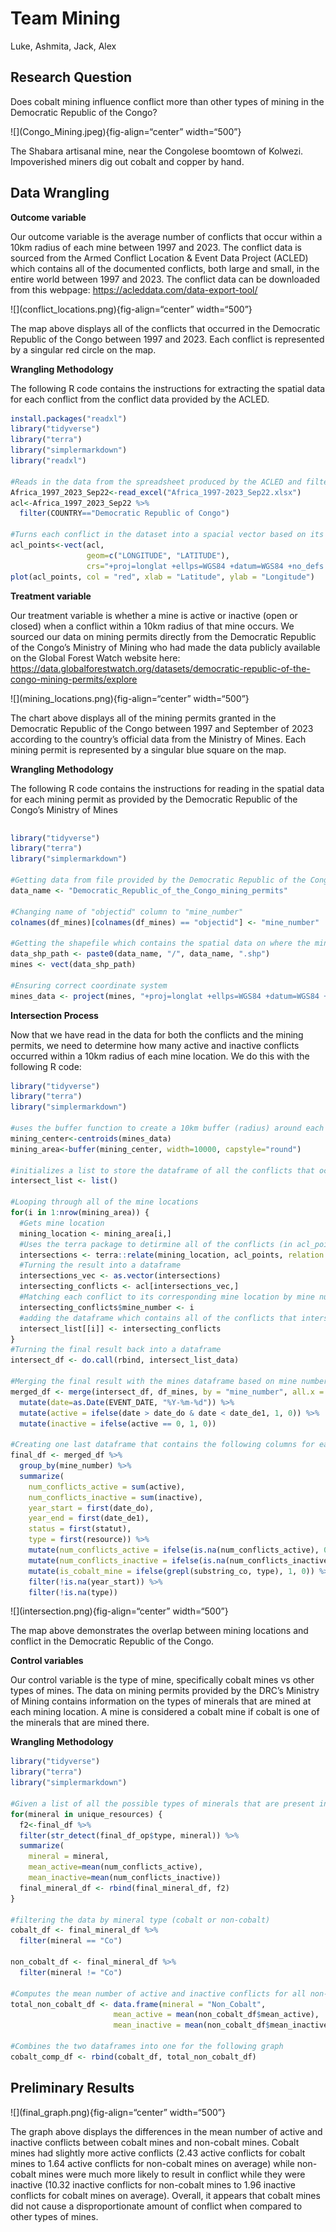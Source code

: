 # Team Mining
Luke, Ashmita, Jack, Alex

## Research Question

Does cobalt mining influence conflict more than other types of mining in
the Democratic Republic of the Congo?

\![\](Congo_Mining.jpeg){fig-align=“center” width=“500”}

The Shabara artisanal mine, near the Congolese boomtown of Kolwezi.
Impoverished miners dig out cobalt and copper by hand.

## Data Wrangling

**Outcome variable**

Our outcome variable is the average number of conflicts that occur
within a 10km radius of each mine between 1997 and 2023. The conflict
data is sourced from the Armed Conflict Location & Event Data Project
(ACLED) which contains all of the documented conflicts, both large and
small, in the entire world between 1997 and 2023. The conflict data can
be downloaded from this webpage: https://acleddata.com/data-export-tool/

\![\](conflict_locations.png){fig-align=“center” width=“500”}

The map above displays all of the conflicts that occurred in the
Democratic Republic of the Congo between 1997 and 2023. Each conflict is
represented by a singular red circle on the map.

**Wrangling Methodology**

The following R code contains the instructions for extracting the
spatial data for each conflict from the conflict data provided by the
ACLED.

``` r
install.packages("readxl")
library("tidyverse")
library("terra")
library("simplermarkdown")
library("readxl")

#Reads in the data from the spreadsheet produced by the ACLED and filters the data to obtain solely conflicts from the Democratic Republic of the Congo.
Africa_1997_2023_Sep22<-read_excel("Africa_1997-2023_Sep22.xlsx")
acl<-Africa_1997_2023_Sep22 %>%
  filter(COUNTRY=="Democratic Republic of Congo")

#Turns each conflict in the dataset into a spacial vector based on its Longitude and Latitude values.
acl_points<-vect(acl, 
                 geom=c("LONGITUDE", "LATITUDE"), 
                 crs="+proj=longlat +ellps=WGS84 +datum=WGS84 +no_defs ")
plot(acl_points, col = "red", xlab = "Latitude", ylab = "Longitude")
```

**Treatment variable**

Our treatment variable is whether a mine is active or inactive (open or
closed) when a conflict within a 10km radius of that mine occurs. We
sourced our data on mining permits directly from the Democratic Republic
of the Congo’s Ministry of Mining who had made the data publicly
available on the Global Forest Watch website here:
https://data.globalforestwatch.org/datasets/democratic-republic-of-the-congo-mining-permits/explore

\![\](mining_locations.png){fig-align=“center” width=“500”}

The chart above displays all of the mining permits granted in the
Democratic Republic of the Congo between 1997 and September of 2023
according to the country’s official data from the Ministry of Mines.
Each mining permit is represented by a singular blue square on the map.

**Wrangling Methodology**

The following R code contains the instructions for reading in the
spatial data for each mining permit as provided by the Democratic
Republic of the Congo’s Ministry of Mines

``` R
```

``` r
library("tidyverse")
library("terra")
library("simplermarkdown")

#Getting data from file provided by the Democratic Republic of the Congo Ministry of Mines
data_name <- "Democratic_Republic_of_the_Congo_mining_permits"

#Changing name of "objectid" column to "mine_number"
colnames(df_mines)[colnames(df_mines) == "objectid"] <- "mine_number"

#Getting the shapefile which contains the spatial data on where the mining permits are located
data_shp_path <- paste0(data_name, "/", data_name, ".shp")
mines <- vect(data_shp_path)

#Ensuring correct coordinate system
mines_data <- project(mines, "+proj=longlat +ellps=WGS84 +datum=WGS84 +no_defs")
```

**Intersection Process**

Now that we have read in the data for both the conflicts and the mining
permits, we need to determine how many active and inactive conflicts
occurred within a 10km radius of each mine location. We do this with the
following R code:

``` r
library("tidyverse")
library("terra")
library("simplermarkdown")

#uses the buffer function to create a 10km buffer (radius) around each mine location
mining_center<-centroids(mines_data)
mining_area<-buffer(mining_center, width=10000, capstyle="round")

#initializes a list to store the dataframe of all the conflicts that occured within each mine location's 10km buffer.
intersect_list <- list()

#Looping through all of the mine locations
for(i in 1:nrow(mining_area)) {
  #Gets mine location
  mining_location <- mining_area[i,]
  #Uses the terra package to detirmine all of the conflicts (in acl_points) that occured within the 10km buffer (aka "intersected") with each mine location
  intersections <- terra::relate(mining_location, acl_points, relation = "intersects")
  #Turning the result into a dataframe
  intersections_vec <- as.vector(intersections)
  intersecting_conflicts <- acl[intersections_vec,]
  #Matching each conflict to its corresponding mine location by mine number
  intersecting_conflicts$mine_number <- i
  #adding the dataframe which contains all of the conflicts that intersected with that mining location to the list
  intersect_list[[i]] <- intersecting_conflicts
}
#Turning the final result back into a dataframe
intersect_df <- do.call(rbind, intersect_list_data)

#Merging the final result with the mines dataframe based on mine number in order to determine if conflicts are active or inactive.
merged_df <- merge(intersect_df, df_mines, by = "mine_number", all.x = TRUE, all.y = TRUE) %>%
  mutate(date=as.Date(EVENT_DATE, "%Y-%m-%d")) %>%
  mutate(active = ifelse(date > date_do & date < date_de1, 1, 0)) %>%
  mutate(inactive = ifelse(active == 0, 1, 0))

#Creating one last dataframe that contains the following columns for each mine: number of active conflicts, number of inactive conflicts, year the mine opened, year the mine closed, mine status (open or closed), and the type of minerals mined
final_df <- merged_df %>%
  group_by(mine_number) %>%
  summarize(
    num_conflicts_active = sum(active),
    num_conflicts_inactive = sum(inactive),
    year_start = first(date_do),
    year_end = first(date_de1),
    status = first(statut),
    type = first(resource)) %>%
    mutate(num_conflicts_active = ifelse(is.na(num_conflicts_active), 0, num_conflicts_active)) %>%
    mutate(num_conflicts_inactive = ifelse(is.na(num_conflicts_inactive), 0, num_conflicts_inactive)) %>%
    mutate(is_cobalt_mine = ifelse(grepl(substring_co, type), 1, 0)) %>%
    filter(!is.na(year_start)) %>%
    filter(!is.na(type))
```

\![\](intersection.png){fig-align=“center” width=“500”}

The map above demonstrates the overlap between mining locations and
conflict in the Democratic Republic of the Congo.

**Control variables**

Our control variable is the type of mine, specifically cobalt mines vs
other types of mines. The data on mining permits provided by the DRC’s
Ministry of Mining contains information on the types of minerals that
are mined at each mining location. A mine is considered a cobalt mine if
cobalt is one of the minerals that are mined there.

**Wrangling Methodology**

``` r
library("tidyverse")
library("terra")
library("simplermarkdown")

#Given a list of all the possible types of minerals that are present in the mines data, this loop computes the mean number of active and inactive conflicts for mines of each type of mineral.
for(mineral in unique_resources) {
  f2<-final_df %>%
  filter(str_detect(final_df_op$type, mineral)) %>%
  summarize(
    mineral = mineral,
    mean_active=mean(num_conflicts_active), 
    mean_inactive=mean(num_conflicts_inactive))
  final_mineral_df <- rbind(final_mineral_df, f2)
}

#filtering the data by mineral type (cobalt or non-cobalt)
cobalt_df <- final_mineral_df %>%
  filter(mineral == "Co")

non_cobalt_df <- final_mineral_df %>%
  filter(mineral != "Co")

#Computes the mean number of active and inactive conflicts for all non-cobalt mines
total_non_cobalt_df <- data.frame(mineral = "Non_Cobalt", 
                       mean_active = mean(non_cobalt_df$mean_active),
                       mean_inactive = mean(non_cobalt_df$mean_inactive))

#Combines the two dataframes into one for the following graph
cobalt_comp_df <- rbind(cobalt_df, total_non_cobalt_df)
```

## Preliminary Results

\![\](final_graph.png){fig-align=“center” width=“500”}

The graph above displays the differences in the mean number of active
and inactive conflicts between cobalt mines and non-cobalt mines. Cobalt
mines had slightly more active conflicts (2.43 active conflicts for
cobalt mines to 1.64 active conflicts for non-cobalt mines on average)
while non-cobalt mines were much more likely to result in conflict while
they were inactive (10.32 inactive conflicts for non-cobalt mines to
1.96 inactive conflicts for cobalt mines on average). Overall, it
appears that cobalt mines did not cause a disproportionate amount of
conflict when compared to other types of mines.
